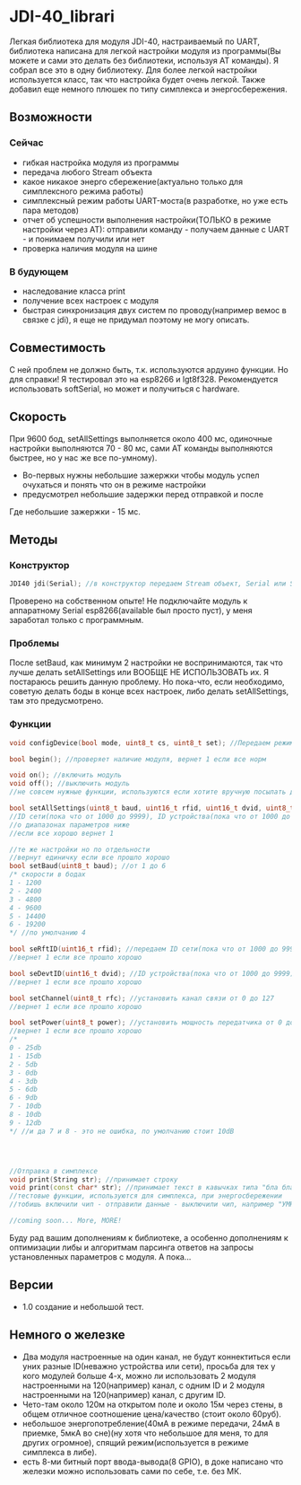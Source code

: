 # JDI-40_librari
Легкая библиотека для модуля JDI-40, настраиваемый по UART, библиотека написана для легкой настройки модуля из программы(Вы можете и сами это делать без библиотеки, используя AT команды).
Я собрал все это в одну библиотеку. Для более легкой настройки используется класс, так что настройка будет очень легкой. Также добавил еще немного плюшек по типу симплекса и энергосбережения.
## Возможности
### Сейчас
- гибкая настройка модуля из программы
- передача любого Stream объекта
- какое никакое энерго сбережение(актуально только для симплексного режима работы)
- симплексный режим работы UART-моста(в разработке, но уже есть пара методов)
- отчет об успешности выполнения настройки(ТОЛЬКО в режиме настройки через АТ): отправили команду - получаем данные с UART - и понимаем получили или нет
- проверка наличия модуля на шине
### В будующем
- наследование класса print
- получение всех настроек с модуля
- быстрая синхронизация двух систем по проводу(например вемос в связке с jdi), я еще не придумал поэтому не могу описать.
## Совместимость
С ней проблем не должно быть, т.к. используются ардуино функции.
Но для справки! Я тестировал это на esp8266 и lgt8f328. Рекомендуется использовать softSerial, но может и получиться с hardware.
## Скорость
При 9600 бод, setAllSettings выполняется около 400 мс, одиночные настройки выполняются 70 - 80 мс, сами AT команды выполняются быстрее, но у нас же все по-умному).
- Во-первых нужны небольшие зажержки чтобы модуль успел очухаться и понять что он в режиме настройки
- предусмотрел небольшие задержки перед отправкой и после

Где небольшие зажержки - 15 мс.
## Методы
### Конструктор
```cpp
JDI40 jdi(Serial); //в конструктор передаем Stream объект, Serial или SoftSerial, рекомендую softSerial, но может и заработать и без него.
```
Проверено на собственном опыте! Не подключайте модуль к аппаратному Serial esp8266(available был просто пуст), у меня заработал только с программным.
### Проблемы
После setBaud, как минимум 2 настройки не воспринимаются, так что лучше делать setAllSettings или ВООБЩЕ НЕ ИСПОЛЬЗОВАТЬ их. Я постараюсь решить данную проблему. Но пока-что, если необходимо, советую делать боды в конце всех настроек, либо делать setAllSettings, там это предусмотрено.
### Функции
```cpp
void configDevice(bool mode, uint8_t cs, uint8_t set); //Передаем режим(о нем ниже), передаем пин на который цепляем cs, передаем пин на который цепляем set

bool begin(); //проверяет наличие модуля, вернет 1 если все норм

void on(); //включить модуль
void off(); //выключить модуль
//не совсем нужные функции, используются если хотите вручную посылать данные в порт(для передачи) для симплекса, при этом сохранив низкое потребление, о нем ниже 

bool setAllSettings(uint8_t baud, uint16_t rfid, uint16_t dvid, uint8_t rfc, uint8_t power); //передать все настройки модуля: скорость порта,
//ID сети(пока что от 1000 до 9999), ID устройства(пока что от 1000 до 9999), канал связи, и мощность передатчика.
//о диапазонах параметров ниже
//если все хорошо вернет 1

//те же настройки но по отдельности
//вернут единичку если все прошло хорошо
bool setBaud(uint8_t baud); //от 1 до 6
/* скорости в бодах
1 - 1200
2 - 2400
3 - 4800
4 - 9600
5 - 14400
6 - 19200
*/ //по умолчанию 4

bool seRftID(uint16_t rfid); //передаем ID сети(пока что от 1000 до 9999). на деле можно передать 16-ти битные числа
//вернет 1 если все прошло хорошо

bool seDevtID(uint16_t dvid); //ID устройства(пока что от 1000 до 9999). на деле можно передать 16-ти битные числа
//вернет 1 если все прошло хорошо

bool setChannel(uint8_t rfc); //установить канал связи от 0 до 127
//вернет 1 если все прошло хорошо

bool setPower(uint8_t power); //установить мощность передатчика от 0 до 9
//вернет 1 если все прошло хорошо
/*
0 - 25db
1 - 15db
2 - 5db
3 - 0db
4 - 3db
5 - 6db
6 - 9db
7 - 10db
8 - 10db
9 - 12db
*/ //и да 7 и 8 - это не ошибка, по умолчанию стоит 10dB




//Отправка в симплексе
void print(String str); //принимает строку
void print(const char* str); //принимает текст в кавычках типа "бла бла бла"
//тестовые функции, используются для симплекса, при энергосбережении
//тобишь включили чип - отправили данные - выключили чип, например "УМНЫЙ ПУЛЬТ С АРДУИНО"

//coming soon... More, MORE!
```
Буду рад вашим дополнениям к библиотеке, а особенно дополнениям к оптимизации либы и алгоритмам парсинга ответов на запросы установленных параметров с модуля.
А пока...
## Версии
- 1.0 создание и небольшой тест.
## Немного о железке
- Два модуля настроенные на один канал, не будут коннектиться если уних разные ID(неважно устройства или сети), просьба для тех у кого модулей больше 4-х, можно ли использовать 2 модуля настроенными на 120(например) канал, с одним ID и 2 модуля настроенными на 120(например) канал, с другим ID.
- Чето-там около 120м на открытом поле и около 15м через стены, в общем отличное соотношение цена/качество (стоит около 60руб).
- небольшое энергопотребление(40мА в режиме передачи, 24мА в приемке, 5мкА во сне)(ну хотя что небольшое для меня, то для других огромное), спящий режим(используется в режиме симплекса в либе).
- есть 8-ми битный порт ввода-вывода(8 GPIO), в доке написано что железки можно использовать сами по себе, т.е. без МК.








